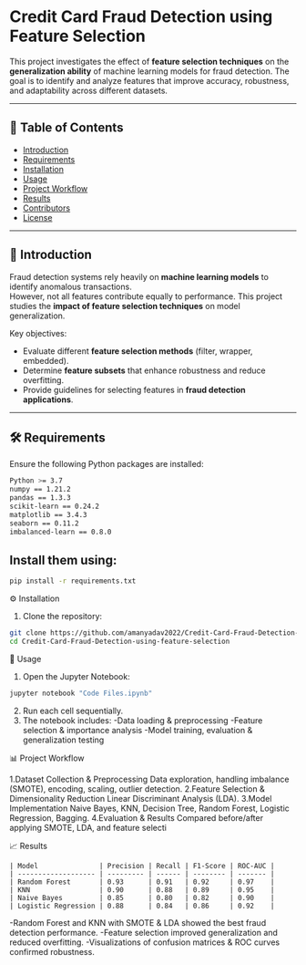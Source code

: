 # Credit Card Fraud Detection using Feature Selection

This project investigates the effect of **feature selection techniques** on the **generalization ability** of machine learning models for fraud detection. The goal is to identify and analyze features that improve accuracy, robustness, and adaptability across different datasets.

---

## 📌 Table of Contents
- [Introduction](#introduction)
- [Requirements](#requirements)
- [Installation](#installation)
- [Usage](#usage)
- [Project Workflow](#project-workflow)
- [Results](#results)
- [Contributors](#contributors)
- [License](#license)

---

## 🔎 Introduction
Fraud detection systems rely heavily on **machine learning models** to identify anomalous transactions.  
However, not all features contribute equally to performance. This project studies the **impact of feature selection techniques** on model generalization.  

Key objectives:
- Evaluate different **feature selection methods** (filter, wrapper, embedded).  
- Determine **feature subsets** that enhance robustness and reduce overfitting.  
- Provide guidelines for selecting features in **fraud detection applications**.

---

## 🛠 Requirements
Ensure the following Python packages are installed:

```bash
Python >= 3.7
numpy == 1.21.2
pandas == 1.3.3
scikit-learn == 0.24.2
matplotlib == 3.4.3
seaborn == 0.11.2
imbalanced-learn == 0.8.0
```
## Install them using:

```bash
pip install -r requirements.txt
```
⚙️ Installation
1. Clone the repository:
```bash
git clone https://github.com/amanyadav2022/Credit-Card-Fraud-Detection-using-feature-selection.git
cd Credit-Card-Fraud-Detection-using-feature-selection
```
🚀 Usage
1. Open the Jupyter Notebook:
```bash
jupyter notebook "Code Files.ipynb"
```
2. Run each cell sequentially.
3. The notebook includes:
   -Data loading & preprocessing
   -Feature selection & importance analysis
   -Model training, evaluation & generalization testing
   
📊 Project Workflow

  1.Dataset Collection & Preprocessing
      Data exploration, handling imbalance (SMOTE), encoding, scaling, outlier detection.
  2.Feature Selection & Dimensionality Reduction
      Linear Discriminant Analysis (LDA).
  3.Model Implementation
      Naive Bayes, KNN, Decision Tree, Random Forest, Logistic Regression, Bagging.
  4.Evaluation & Results
      Compared before/after applying SMOTE, LDA, and feature selecti
      
📈 Results

    | Model               | Precision | Recall | F1-Score | ROC-AUC |
    | ------------------- | --------- | ------ | -------- | ------- |
    | Random Forest       | 0.93      | 0.91   | 0.92     | 0.97    |
    | KNN                 | 0.90      | 0.88   | 0.89     | 0.95    |
    | Naive Bayes         | 0.85      | 0.80   | 0.82     | 0.90    |
    | Logistic Regression | 0.88      | 0.84   | 0.86     | 0.92    |

  -Random Forest and KNN with SMOTE & LDA showed the best fraud detection performance.
  -Feature selection improved generalization and reduced overfitting.
  -Visualizations of confusion matrices & ROC curves confirmed robustness.
   
